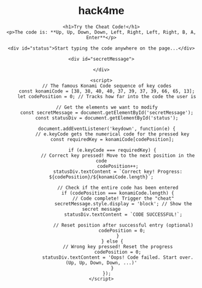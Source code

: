 # hack4me


<!DOCTYPE html>
<html lang="en">
<head>
    <meta charset="UTF-8">
    <title>Cheat Code Example</title>
    <style>
        body {
            font-family: sans-serif;
            text-align: center;
            padding-top: 50px;
        }
        #secretMessage {
            color: green;
            font-size: 2em;
            display: none; /* Hidden by default */
        }
        #status {
            margin-top: 20px;
        }
    </style>
</head>
<body>

    <h1>Try the Cheat Code!</h1>
    <p>The code is: **Up, Up, Down, Down, Left, Right, Left, Right, B, A, Enter**</p>

    <div id="status">Start typing the code anywhere on the page...</div>

    <div id="secretMessage">
    
    </div>

    <script>
        // The famous Konami Code sequence of key codes
        const konamiCode = [38, 38, 40, 40, 37, 39, 37, 39, 66, 65, 13];
        let codePosition = 0; // Tracks how far into the code the user is

        // Get the elements we want to modify
        const secretMessage = document.getElementById('secretMessage');
        const statusDiv = document.getElementById('status');

        document.addEventListener('keydown', function(e) {
            // e.keyCode gets the numerical code for the pressed key
            const requiredKey = konamiCode[codePosition];

            if (e.keyCode === requiredKey) {
                // Correct key pressed! Move to the next position in the code
                codePosition++;
                statusDiv.textContent = `Correct key! Progress: ${codePosition}/${konamiCode.length}`;

                // Check if the entire code has been entered
                if (codePosition === konamiCode.length) {
                    // Code complete! Trigger the "cheat"
                    secretMessage.style.display = 'block'; // Show the secret message
                    statusDiv.textContent = `CODE SUCCESSFUL!`;
                    
                    // Reset position after successful entry (optional)
                    codePosition = 0; 
                }
            } else {
                // Wrong key pressed! Reset the progress
                codePosition = 0;
                statusDiv.textContent = 'Oops! Code failed. Start over. (Up, Up, Down, Down, ...)'
            }
        });
    </script>

</body>
</html>
